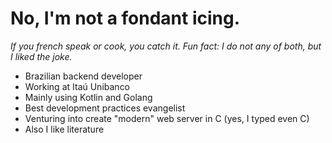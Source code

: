 # No, I'm not a fondant icing.

_If you french speak or cook, you catch it. Fun fact: I do not any of both, but I liked the joke._

- Brazilian backend developer
- Working at Itaú Unibanco
- Mainly using Kotlin and Golang
- Best development practices evangelist
- Venturing into create "modern" web server in C (yes, I typed even C)
- Also I like literature
